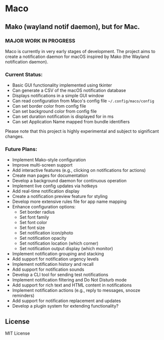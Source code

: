 # Maco
## Mako (wayland notif daemon), but for Mac.

### MAJOR WORK IN PROGRESS

Maco is currently in very early stages of development. The project aims to create a notification daemon for macOS inspired by Mako (the Wayland notification daemon).

### Current Status:
- Basic GUI functionality implemented using tkinter
- Can generate a CSV of the macOS notification database
- Displays notifications in a simple GUI window
- Can read configuration from Maco's config file `~/.config/maco/config`
- Can set border color from config file
- Can set background color from config file
- Can set duration notification is displayed for in ms
- Can set Application Name mapped from bundle identifiers

Please note that this project is highly experimental and subject to significant changes.

### Future Plans:
- Implement Mako-style configuration
- Improve multi-screen support
- Add interactive features (e.g., clicking on notifications for actions)
- Create man pages for documentation
- Develop a background daemon for continuous operation
- Implement live config updates via hotkeys
- Add real-time notification display
- Create a notification preview feature for styling
- Develop more extensive rules file for app name mapping
- Enhance configuration options:
  - Set border radius
  - Set font family
  - Set font color
  - Set font size
  - Set notification icon/photo
  - Set notification opacity
  - Set notification location (which corner)
  - Set notification output display (which monitor)
- Implement notification grouping and stacking
- Add support for notification urgency levels
- Implement notification history and recall
- Add support for notification sounds
- Develop a CLI tool for sending test notifications
- Implement notification filtering and Do Not Disturb mode
- Add support for rich text and HTML content in notifications
- Implement notification actions (e.g., reply to messages, snooze reminders)
- Add support for notification replacement and updates
- Develop a plugin system for extending functionality?

## License
MIT License
